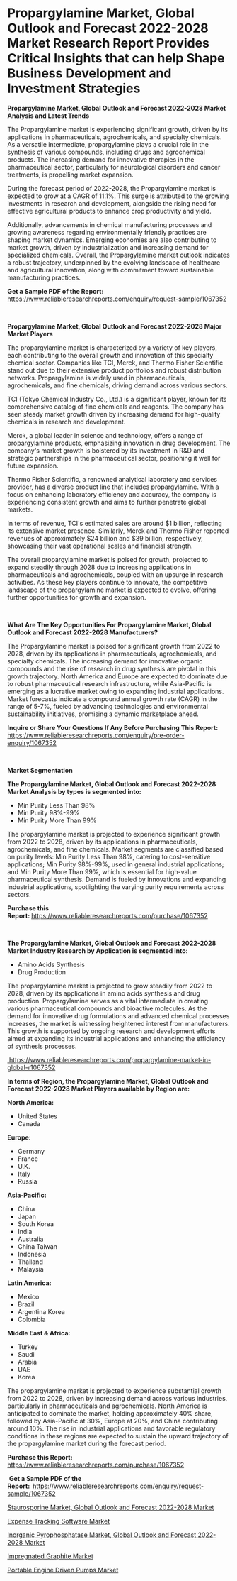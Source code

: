 <p><h1>Propargylamine Market, Global Outlook and Forecast 2022-2028 Market Research Report Provides Critical Insights that can help Shape Business Development and Investment Strategies</h1></p><p><strong>Propargylamine Market, Global Outlook and Forecast 2022-2028 Market Analysis and Latest Trends</strong></p>
<p><p>The Propargylamine market is experiencing significant growth, driven by its applications in pharmaceuticals, agrochemicals, and specialty chemicals. As a versatile intermediate, propargylamine plays a crucial role in the synthesis of various compounds, including drugs and agrochemical products. The increasing demand for innovative therapies in the pharmaceutical sector, particularly for neurological disorders and cancer treatments, is propelling market expansion.</p><p>During the forecast period of 2022-2028, the Propargylamine market is expected to grow at a CAGR of 11.1%. This surge is attributed to the growing investments in research and development, alongside the rising need for effective agricultural products to enhance crop productivity and yield.</p><p>Additionally, advancements in chemical manufacturing processes and growing awareness regarding environmentally friendly practices are shaping market dynamics. Emerging economies are also contributing to market growth, driven by industrialization and increasing demand for specialized chemicals. Overall, the Propargylamine market outlook indicates a robust trajectory, underpinned by the evolving landscape of healthcare and agricultural innovation, along with commitment toward sustainable manufacturing practices.</p></p>
<p><strong>Get a Sample PDF of the Report:&nbsp;</strong> <a href="https://www.reliableresearchreports.com/enquiry/request-sample/1067352">https://www.reliableresearchreports.com/enquiry/request-sample/1067352</a></p>
<p>&nbsp;</p>
<p><strong>Propargylamine Market, Global Outlook and Forecast 2022-2028 Major Market Players</strong></p>
<p><p>The propargylamine market is characterized by a variety of key players, each contributing to the overall growth and innovation of this specialty chemical sector. Companies like TCI, Merck, and Thermo Fisher Scientific stand out due to their extensive product portfolios and robust distribution networks. Propargylamine is widely used in pharmaceuticals, agrochemicals, and fine chemicals, driving demand across various sectors.</p><p>TCI (Tokyo Chemical Industry Co., Ltd.) is a significant player, known for its comprehensive catalog of fine chemicals and reagents. The company has seen steady market growth driven by increasing demand for high-quality chemicals in research and development.</p><p>Merck, a global leader in science and technology, offers a range of propargylamine products, emphasizing innovation in drug development. The company's market growth is bolstered by its investment in R&D and strategic partnerships in the pharmaceutical sector, positioning it well for future expansion.</p><p>Thermo Fisher Scientific, a renowned analytical laboratory and services provider, has a diverse product line that includes propargylamine. With a focus on enhancing laboratory efficiency and accuracy, the company is experiencing consistent growth and aims to further penetrate global markets.</p><p>In terms of revenue, TCI's estimated sales are around $1 billion, reflecting its extensive market presence. Similarly, Merck and Thermo Fisher reported revenues of approximately $24 billion and $39 billion, respectively, showcasing their vast operational scales and financial strength.</p><p>The overall propargylamine market is poised for growth, projected to expand steadily through 2028 due to increasing applications in pharmaceuticals and agrochemicals, coupled with an upsurge in research activities. As these key players continue to innovate, the competitive landscape of the propargylamine market is expected to evolve, offering further opportunities for growth and expansion.</p></p>
<p>&nbsp;</p>
<p><strong>What Are The Key Opportunities For Propargylamine Market, Global Outlook and Forecast 2022-2028 Manufacturers?</strong></p>
<p><p>The Propargylamine market is poised for significant growth from 2022 to 2028, driven by its applications in pharmaceuticals, agrochemicals, and specialty chemicals. The increasing demand for innovative organic compounds and the rise of research in drug synthesis are pivotal in this growth trajectory. North America and Europe are expected to dominate due to robust pharmaceutical research infrastructure, while Asia-Pacific is emerging as a lucrative market owing to expanding industrial applications. Market forecasts indicate a compound annual growth rate (CAGR) in the range of 5-7%, fueled by advancing technologies and environmental sustainability initiatives, promising a dynamic marketplace ahead.</p></p>
<p><strong>Inquire or Share Your Questions If Any Before Purchasing This Report:</strong> <a href="https://www.reliableresearchreports.com/enquiry/pre-order-enquiry/1067352">https://www.reliableresearchreports.com/enquiry/pre-order-enquiry/1067352</a></p>
<p>&nbsp;</p>
<p><strong>Market Segmentation</strong></p>
<p><strong>The Propargylamine Market, Global Outlook and Forecast 2022-2028 Market Analysis by types is segmented into:</strong></p>
<p><ul><li>Min Purity Less Than 98%</li><li>Min Purity 98%-99%</li><li>Min Purity More Than 99%</li></ul></p>
<p><p>The propargylamine market is projected to experience significant growth from 2022 to 2028, driven by its applications in pharmaceuticals, agrochemicals, and fine chemicals. Market segments are classified based on purity levels: Min Purity Less Than 98%, catering to cost-sensitive applications; Min Purity 98%-99%, used in general industrial applications; and Min Purity More Than 99%, which is essential for high-value pharmaceutical synthesis. Demand is fueled by innovations and expanding industrial applications, spotlighting the varying purity requirements across sectors.</p></p>
<p><strong>Purchase this Report:&nbsp;</strong><a href="https://www.reliableresearchreports.com/purchase/1067352">https://www.reliableresearchreports.com/purchase/1067352</a></p>
<p>&nbsp;</p>
<p><strong>The Propargylamine Market, Global Outlook and Forecast 2022-2028 Market Industry Research by Application is segmented into:</strong></p>
<p><ul><li>Amino Acids Synthesis</li><li>Drug Production</li></ul></p>
<p><p>The propargylamine market is projected to grow steadily from 2022 to 2028, driven by its applications in amino acids synthesis and drug production. Propargylamine serves as a vital intermediate in creating various pharmaceutical compounds and bioactive molecules. As the demand for innovative drug formulations and advanced chemical processes increases, the market is witnessing heightened interest from manufacturers. This growth is supported by ongoing research and development efforts aimed at expanding its industrial applications and enhancing the efficiency of synthesis processes.</p></p>
<p><a href="https://www.reliableresearchreports.com/propargylamine-market-in-global-r1067352">&nbsp;https://www.reliableresearchreports.com/propargylamine-market-in-global-r1067352</a></p>
<p><strong>In terms of Region, the Propargylamine Market, Global Outlook and Forecast 2022-2028 Market Players available by Region are:</strong></p>
<p>
    <p> <strong> North America: </strong>
        <ul>
            <li>United States</li>
            <li>Canada</li>
        </ul>
        </p> 
    <p> <strong> Europe: </strong>
        <ul>
            <li>Germany</li>
            <li>France</li>
            <li>U.K.</li>
            <li>Italy</li>
            <li>Russia</li>
        </ul>
        </p> 
    <p> <strong> Asia-Pacific: </strong>
        <ul>
            <li>China</li>
            <li>Japan</li>
            <li>South Korea</li>
            <li>India</li>
            <li>Australia</li>
            <li>China Taiwan</li>
            <li>Indonesia</li>
            <li>Thailand</li>
            <li>Malaysia</li>
        </ul>
        </p> 
    <p> <strong> Latin America: </strong>
        <ul>
            <li>Mexico</li>
            <li>Brazil</li>
            <li>Argentina Korea</li>
            <li>Colombia</li>
        </ul>
        </p> 
    <p> <strong> Middle East & Africa: </strong>
        <ul>
            <li>Turkey</li>
            <li>Saudi</li>
            <li>Arabia</li>
            <li>UAE</li>
            <li>Korea</li>
        </ul>
    </p>
    </p>
<p><p>The propargylamine market is projected to experience substantial growth from 2022 to 2028, driven by increasing demand across various industries, particularly in pharmaceuticals and agrochemicals. North America is anticipated to dominate the market, holding approximately 40% share, followed by Asia-Pacific at 30%, Europe at 20%, and China contributing around 10%. The rise in industrial applications and favorable regulatory conditions in these regions are expected to sustain the upward trajectory of the propargylamine market during the forecast period.</p></p>
<p><strong>Purchase this Report: </strong><a href="https://www.reliableresearchreports.com/purchase/1067352">https://www.reliableresearchreports.com/purchase/1067352</a></p>
<p>&nbsp;<strong>Get a Sample PDF of the Report:&nbsp;&nbsp;</strong><a href="https://www.reliableresearchreports.com/enquiry/request-sample/1067352">https://www.reliableresearchreports.com/enquiry/request-sample/1067352</a></p>
<p><strong></strong></p>
<p><p><a href="https://github.com/GraceTurner587/Market-Research-Report-List-1/blob/main/staurosporine-market-global-outlook-and-forecast-2022-2028-market.md">Staurosporine Market, Global Outlook and Forecast 2022-2028 Market</a></p><p><a href="https://www.linkedin.com/pulse/expense-tracking-software-market-industry-trends-forecast-fpfgf?trackingId=EK1DeAa6SSuBDPTYPGqpPQ%3D%3D">Expense Tracking Software Market</a></p><p><a href="https://github.com/ParvinKhatun77/Market-Research-Report-List-1/blob/main/inorganic-pyrophosphatase-market-global-outlook-and-forecast-2022-2028-market.md">Inorganic Pyrophosphatase Market, Global Outlook and Forecast 2022-2028 Market</a></p><p><a href="https://issuu.com/reportprime-2/docs/impregnated-graphite-market-size-20_0748564ac619d7">Impregnated Graphite Market</a></p><p><a href="https://www.linkedin.com/pulse/portable-engine-driven-pumps-market-essentials-key-players-demand-ikpqf?trackingId=iNcqkkJBSw%2BXTtkYPiee5Q%3D%3D">Portable Engine Driven Pumps Market</a></p></p>